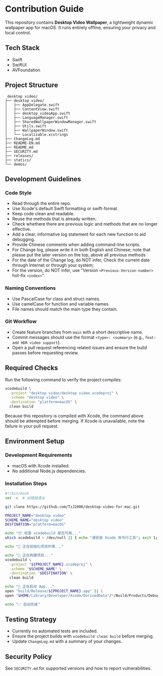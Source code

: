 # Contribution Guide

This repository contains **Desktop Video Wallpaper**, a lightweight dynamic wallpaper app for macOS. It runs entirely offline, ensuring your privacy and local control.

## Tech Stack

- Swift
- SwiftUI
- AVFoundation

## Project Structure

```
 desktop video/
├── desktop video/
│   ├── AppDelegate.swift
│   ├── ContentView.swift
│   ├── desktop_videoApp.swift
│   ├── LanguageManager.swift
│   ├── SharedWallpaperWindowManager.swift
│   ├── Utils.swift
│   ├── WallpaperWindow.swift
│   └── Localizable.xcstrings
├── ChangeLog.md
├── README-EN.md
├── README.md
├── SECURITY.md
├── releases/
├── statics/
└── demos/
```

## Development Guidelines

### Code Style

- Read through the entire repo.
- Use Xcode's default Swift formatting or swift-format.
- Keep code clean and readable.
- Reuse the methods that is already written.
- Check whethere there are previous logic and methods that are no longer effective.
- Add a clear, informative log statement for each new function to aid debugging.
- Provide Chinese comments when adding command-line scripts.
- For Change log, please write it in both English and Chinese; note that please put the later version on the top, above all previous methods
- For the date of the Change log, do NOT infer, Check the current date through Internet or through your system;
- For the version, do NOT infer, use "Version `<Previous-Version-number> `hot-fix `<index>`".

### Naming Conventions

- Use PascalCase for class and struct names.
- Use camelCase for function and variable names.
- File names should match the main type they contain.

### Git Workflow

- Create feature branches from `main` with a short descriptive name.
- Commit messages should use the format `<type>: <summary>` (e.g., `feat: add HDR video support`).
- Open a pull request referencing related issues and ensure the build passes before requesting review.

## Required Checks

Run the following command to verify the project compiles:

```bash
xcodebuild \
  -project "desktop video/desktop video.xcodeproj" \
  -scheme "desktop video" \
  -destination "platform=macOS" \
  clean build
```

Because this repository is compiled with Xcode, the command above should be attempted before merging. If Xcode is unavailable, note the failure in your pull request.

## Environment Setup

### Development Requirements

- macOS with Xcode installed.
- No additional Node.js dependencies.

### Installation Steps

```bash
#!/bin/bash
set -e  # 出错就退出

git clone https://github.com/TzJ2006/desktop-video-for-mac.git

PROJECT_NAME="desktop video"
SCHEME_NAME="desktop video"
DESTINATION="platform=macOS"

echo "📦 检查 xcodebuild 是否可用..."
which xcodebuild > /dev/null || { echo "请安装 Xcode 命令行工具"; exit 1; }

echo "📁 正在初始化项目环境..."

echo "🚧 正在构建项目..."
xcodebuild \
  -project "${PROJECT_NAME}.xcodeproj" \
  -scheme "$SCHEME_NAME" \
  -destination "$DESTINATION" \
  clean build

echo "🚀 正在启动 App..."
open "build/Release/${PROJECT_NAME}.app" || \
open "$HOME/Library/Developer/Xcode/DerivedData"/*/Build/Products/Debug/${PROJECT_NAME}.app

echo "✅ 启动完成"
```

## Testing Strategy

- Currently no automated tests are included.
- Ensure the project builds with `xcodebuild clean build` before merging.
- Update `ChangeLog.md` with a summary of your changes.

## Security Policy

See `SECURITY.md` for supported versions and how to report vulnerabilities.
